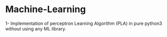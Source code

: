 # Machine-Learning
1- Implementation of perceptron Learning Algorithm (PLA) in pure python3 without using any ML library.
